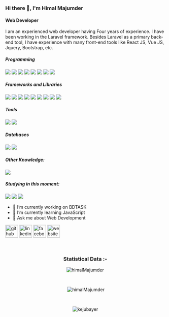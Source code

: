 ### Hi there 👋, I'm Himal Majumder
#### Web Developer 

I am an experienced web developer having Four years of experience. I have been working in the Laravel framework. Besides Laravel as a primary back-end tool, I have experience with many front-end tools like React JS, Vue JS, Jquery,  Bootstrap,  etc.  
 

##### Programming

<p>
 <img src="https://img.shields.io/badge/PHP-777BB4?style=for-the-badge&logo=php&logoColor=white" /> 
 <img src="https://img.shields.io/badge/JavaScript-323330?style=for-the-badge&logo=javascript&logoColor=F7DF1E" />
 
 
  <img src="https://img.shields.io/badge/HTML5-E34F26?style=for-the-badge&logo=html5&logoColor=white" />
  <img src="https://img.shields.io/badge/CSS3-1572B6?style=for-the-badge&logo=css3&logoColor=white" />
 
  <img src="https://img.shields.io/badge/Python-3776AB?style=for-the-badge&logo=python&logoColor=white" />
  <img src="https://img.shields.io/badge/json-5E5C5C?style=for-the-badge&logo=json&logoColor=white" /> 
  <img src="https://img.shields.io/badge/C-00599C?style=for-the-badge&logo=c&logoColor=white" />
  <img src="https://img.shields.io/badge/C%2B%2B-00599C?style=for-the-badge&logo=c%2B%2B&logoColor=white" />
    
  
</p>

##### Frameworks and Libraries

<p> 
  <img src="https://img.shields.io/badge/Laravel-FF2D20?style=for-the-badge&logo=laravel&logoColor=white" />
  <img src="https://img.shields.io/badge/React-20232A?style=for-the-badge&logo=react&logoColor=61DAFB" />
  <img src="https://img.shields.io/badge/Node.js-339933?style=for-the-badge&logo=nodedotjs&logoColor=white" /> 
  <img src="https://img.shields.io/badge/next.js-000000?style=for-the-badge&logo=nextdotjs&logoColor=white" />
  <img src="https://img.shields.io/badge/Typescript-2986cc?style=for-the-badge&logo=typescript&logoColor=white" />
 <img src="https://img.shields.io/badge/Tailwindcss-35495E?style=for-the-badge&logo=tailwindcss&logoColor=4FC08D" />
  <img src="https://img.shields.io/badge/Bootstrap-563D7C?style=for-the-badge&logo=bootstrap&logoColor=white" />
  <img src="https://img.shields.io/badge/jQuery-0769AD?style=for-the-badge&logo=jquery&logoColor=white" /> 
  
  <img src="https://img.shields.io/badge/Vue.js-35495E?style=for-the-badge&logo=vuedotjs&logoColor=4FC08D" />
  
</p>

##### Tools

<p>
<img src="https://img.shields.io/badge/vscode-blue.svg?style=for-the-badge&logo=visualstudiocode" />
  <img src="https://img.shields.io/badge/sublime_text-%23575757.svg?&style=for-the-badge&logo=sublime-text&logoColor=important" />    
</p>

##### Databases

<p>
  <img src="https://img.shields.io/badge/MySQL-00000F?style=for-the-badge&logo=mysql&logoColor=white" /> 
  <img src="https://img.shields.io/badge/MongoDB-4EA94B?style=for-the-badge&logo=mongodb&logoColor=white" /> 
</p>

##### Other Knowledge:
<p>
  <img src="https://img.shields.io/badge/DOCKER-0769AD?style=for-the-badge&logo=docker&logoColor=white" /> 
</p>

##### Studying in this moment:
<p>
   <img src="https://img.shields.io/badge/Docker-0769AD?style=for-the-badge&logo=docker&logoColor=white" />
   <img src="https://img.shields.io/badge/Node.js-339933?style=for-the-badge&logo=nodedotjs&logoColor=white" /> 
   <img src="https://img.shields.io/badge/jenkins-0769AD?style=for-the-badge&logo=jenkins&logoColor=white" />
</p>

- 🔭 I’m currently working on BDTASK 
- 🌱 I’m currently learning JavaScript 
- 💬 Ask me about Web Development 


[<img src='https://cdn.jsdelivr.net/npm/simple-icons@3.0.1/icons/github.svg' alt='github' height='40'>](https://github.com/himal51)  [<img src='https://cdn.jsdelivr.net/npm/simple-icons@3.0.1/icons/linkedin.svg' alt='linkedin' height='40'>](https://www.linkedin.com/in/himal-majumder-9286aa194/)  [<img src='https://cdn.jsdelivr.net/npm/simple-icons@3.0.1/icons/facebook.svg' alt='facebook' height='40'>](https://www.facebook.com/himal.majumder)  [<img src='https://cdn.jsdelivr.net/npm/simple-icons@3.0.1/icons/icloud.svg' alt='website' height='40'>](http://himalmajumder.xyz)  


<br>
<h3 align="center">Statistical Data :-</h3>
<p align="center"><img
    src="https://github-readme-stats.vercel.app/api/top-langs?username=himalMajumder&show_icons=true&locale=en&layout=compact&theme=react"
    alt="himalMajumder" /></p>
<br>

<p align="center">&nbsp;<img  src="https://github-readme-stats.vercel.app/api?username=himalMajumder&count_private=true&show_icons=true&locale=en&theme=react"
    alt="himalMajumder" /></p>
<br>

<p align="center"><img align="center" src="https://github-readme-streak-stats.herokuapp.com/?user=himalMajumder&theme=react" alt="kejubayer" /></p>
 

